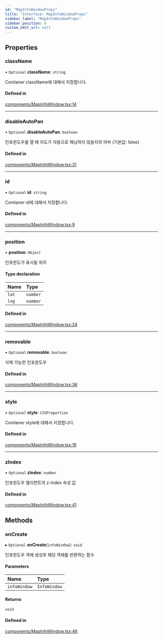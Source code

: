 ```yaml
---
id: "MapInfoWindowProps"
title: "Interface: MapInfoWindowProps"
sidebar_label: "MapInfoWindowProps"
sidebar_position: 0
custom_edit_url: null
---
```


## Properties

### className

• `Optional` **className**: `string`

Contianer className에 대해서 지정합니다.

#### Defined in

[components/MapInfoWindow.tsx:14](https://github.com/JaeSeoKim/react-kakao-maps-sdk/blob/fb6f0aa/src/components/MapInfoWindow.tsx#L14)

___

### disableAutoPan

• `Optional` **disableAutoPan**: `boolean`

인포윈도우를 열 때 지도가 자동으로 패닝하지 않을지의 여부 (기본값: false)

#### Defined in

[components/MapInfoWindow.tsx:31](https://github.com/JaeSeoKim/react-kakao-maps-sdk/blob/fb6f0aa/src/components/MapInfoWindow.tsx#L31)

___

### id

• `Optional` **id**: `string`

Contianer id에 대해서 지정합니다.

#### Defined in

[components/MapInfoWindow.tsx:9](https://github.com/JaeSeoKim/react-kakao-maps-sdk/blob/fb6f0aa/src/components/MapInfoWindow.tsx#L9)

___

### position

• **position**: `Object`

인포윈도가 표시될 위치

#### Type declaration

| Name | Type |
| :------ | :------ |
| `lat` | `number` |
| `lng` | `number` |

#### Defined in

[components/MapInfoWindow.tsx:24](https://github.com/JaeSeoKim/react-kakao-maps-sdk/blob/fb6f0aa/src/components/MapInfoWindow.tsx#L24)

___

### removable

• `Optional` **removable**: `boolean`

삭제 가능한 인포윈도우

#### Defined in

[components/MapInfoWindow.tsx:36](https://github.com/JaeSeoKim/react-kakao-maps-sdk/blob/fb6f0aa/src/components/MapInfoWindow.tsx#L36)

___

### style

• `Optional` **style**: `CSSProperties`

Contianer style에 대해서 지정합니다.

#### Defined in

[components/MapInfoWindow.tsx:19](https://github.com/JaeSeoKim/react-kakao-maps-sdk/blob/fb6f0aa/src/components/MapInfoWindow.tsx#L19)

___

### zIndex

• `Optional` **zIndex**: `number`

인포윈도우 엘리먼트의 z-index 속성 값

#### Defined in

[components/MapInfoWindow.tsx:41](https://github.com/JaeSeoKim/react-kakao-maps-sdk/blob/fb6f0aa/src/components/MapInfoWindow.tsx#L41)

## Methods

### onCreate

▸ `Optional` **onCreate**(`infoWindow`): `void`

인포윈도우 객체 생성후 해당 객체를 반환하는 함수

#### Parameters

| Name | Type |
| :------ | :------ |
| `infoWindow` | `InfoWindow` |

#### Returns

`void`

#### Defined in

[components/MapInfoWindow.tsx:46](https://github.com/JaeSeoKim/react-kakao-maps-sdk/blob/fb6f0aa/src/components/MapInfoWindow.tsx#L46)
